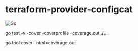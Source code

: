 # terraform-provider-configcat

![Go](https://github.com/configcat/terraform-provider-configcat/workflows/Go/badge.svg)

go test -v -cover -coverprofile=coverage.out ./...

go tool cover -html=coverage.out